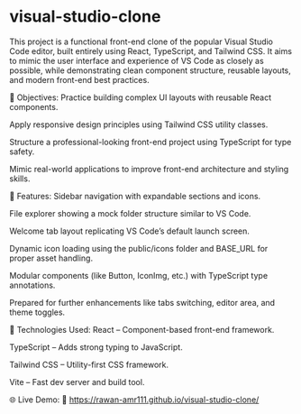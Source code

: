 # visual-studio-clone
This project is a functional front-end clone of the popular Visual Studio Code editor, built entirely using React, TypeScript, and Tailwind CSS. It aims to mimic the user interface and experience of VS Code as closely as possible, while demonstrating clean component structure, reusable layouts, and modern front-end best practices.

🎯 Objectives:
Practice building complex UI layouts with reusable React components.

Apply responsive design principles using Tailwind CSS utility classes.

Structure a professional-looking front-end project using TypeScript for type safety.

Mimic real-world applications to improve front-end architecture and styling skills.

🧩 Features:
Sidebar navigation with expandable sections and icons.

File explorer showing a mock folder structure similar to VS Code.

Welcome tab layout replicating VS Code’s default launch screen.

Dynamic icon loading using the public/icons folder and BASE_URL for proper asset handling.

Modular components (like Button, IconImg, etc.) with TypeScript type annotations.

Prepared for further enhancements like tabs switching, editor area, and theme toggles.

🚀 Technologies Used:
React – Component-based front-end framework.

TypeScript – Adds strong typing to JavaScript.

Tailwind CSS – Utility-first CSS framework.

Vite – Fast dev server and build tool.

🌐 Live Demo:
🔗 https://rawan-amr111.github.io/visual-studio-clone/
